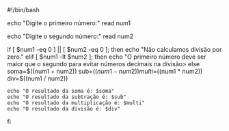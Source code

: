 #!/bin/bash
 
echo "Digite o primeiro número:"
read num1
 
echo "Digite o segundo número:"
read num2
 
if [ $num1 -eq 0 ] || [ $num2 -eq 0 ]; then
    echo "Não calculamos divisão por zero."
elif [ $num1 -lt $num2 ]; then
    echo "O primeiro número deve ser maior que o segundo para evitar números decimais na divisão>
else
    soma=$((num1 + num2))
    sub=$((num1 - num2))
    multi=$((num1 * num2))
    div=$((num1 / num2))
 
    echo "O resultado da soma é: $soma"
    echo "O resultado da subtração é: $sub"
    echo "O resultado da multiplicação é: $multi"
    echo "O resultado da divisão é: $div"
fi
